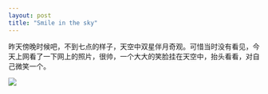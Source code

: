 ```yaml
---
layout: post
title: "Smile in the sky"
---
```


昨天傍晚时候吧，不到七点的样子，天空中双星伴月奇观。可惜当时没有看见，今天上网看了一下网上的照片，很帅，一个大大的笑脸挂在天空中，抬头看看，对自己微笑一个。

![](http://lh6.ggpht.com/_vYr4JQreqXA/STS7__TSjjI/AAAAAAAAAkc/S-ydMERnfjg/s400/shuangxing.jpg)
